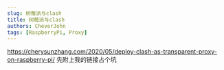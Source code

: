 ```yaml
---
slug: 树莓派与clash
title: 树莓派与clash
authors: CheverJohn
tags: [RaspberryPi, Proxy]
---
```


https://cherysunzhang.com/2020/05/deploy-clash-as-transparent-proxy-on-raspberry-pi/
先附上我的链接占个坑